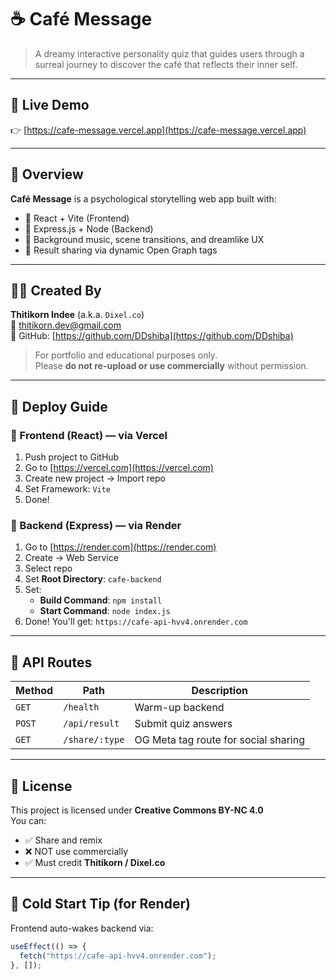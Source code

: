 # ☕️ Café Message

> A dreamy interactive personality quiz that guides users through a surreal journey to discover the café that reflects their inner self.

---

## 🌟 Live Demo  
👉 [https://cafe-message.vercel.app](https://cafe-message.vercel.app)

---

## 🧠 Overview

**Café Message** is a psychological storytelling web app built with:

- 🎨 React + Vite (Frontend)
- 🚀 Express.js + Node (Backend)
- 🎼 Background music, scene transitions, and dreamlike UX
- 🧾 Result sharing via dynamic Open Graph tags

---

## 🧑‍💻 Created By

**Thitikorn Indee** (a.k.a. `Dixel.co`)  
📧 thitikorn.dev@gmail.com  
🔗 GitHub: [https://github.com/DDshiba](https://github.com/DDshiba)

> For portfolio and educational purposes only.  
> Please **do not re-upload or use commercially** without permission.

---

## 🚀 Deploy Guide

### 🔹 Frontend (React) — via Vercel

1. Push project to GitHub
2. Go to [https://vercel.com](https://vercel.com)
3. Create new project → Import repo
4. Set Framework: `Vite`
5. Done!

### 🔹 Backend (Express) — via Render

1. Go to [https://render.com](https://render.com)
2. Create → Web Service
3. Select repo
4. Set **Root Directory**: `cafe-backend`
5. Set:
   - **Build Command**: `npm install`
   - **Start Command**: `node index.js`
6. Done! You'll get: `https://cafe-api-hvv4.onrender.com`

---

## 🔁 API Routes

| Method | Path | Description |
|--------|------|-------------|
| `GET`  | `/health` | Warm-up backend |
| `POST` | `/api/result` | Submit quiz answers |
| `GET`  | `/share/:type` | OG Meta tag route for social sharing |

---

## 🔐 License

This project is licensed under **Creative Commons BY-NC 4.0**  
You can:
- ✅ Share and remix
- ❌ NOT use commercially
- ✅ Must credit **Thitikorn / Dixel.co**

---

## 🧊 Cold Start Tip (for Render)

Frontend auto-wakes backend via:

```ts
useEffect(() => {
  fetch("https://cafe-api-hvv4.onrender.com");
}, []);

